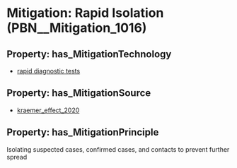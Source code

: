 # Mitigation: __Rapid Isolation__ (PBN__Mitigation_1016)

## Property: has_MitigationTechnology

* [rapid diagnostic tests](../Technology/PBN__Technology_612)

## Property: has_MitigationSource

* [kraemer_effect_2020](../Article/PBN__Article_248)

## Property: has_MitigationPrinciple

Isolating suspected cases, confirmed cases, and contacts to prevent further spread

